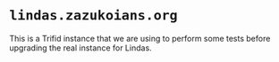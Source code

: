 # `lindas.zazukoians.org`

This is a Trifid instance that we are using to perform some tests before upgrading the real instance for Lindas.
